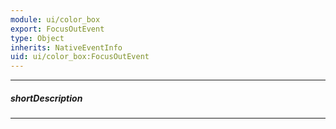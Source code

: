 ```yaml
---
module: ui/color_box
export: FocusOutEvent
type: Object
inherits: NativeEventInfo
uid: ui/color_box:FocusOutEvent
---
```

---
##### shortDescription
<!-- Description goes here -->

---
<!-- Description goes here -->